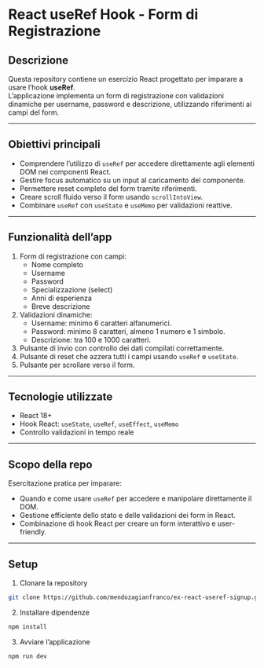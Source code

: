 # React useRef Hook - Form di Registrazione

## Descrizione
Questa repository contiene un esercizio React progettato per imparare a usare l’hook **useRef**.  
L’applicazione implementa un form di registrazione con validazioni dinamiche per username, password e descrizione, utilizzando riferimenti ai campi del form.

---

## Obiettivi principali
- Comprendere l’utilizzo di `useRef` per accedere direttamente agli elementi DOM nei componenti React.  
- Gestire focus automatico su un input al caricamento del componente.  
- Permettere reset completo del form tramite riferimenti.  
- Creare scroll fluido verso il form usando `scrollIntoView`.  
- Combinare `useRef` con `useState` e `useMemo` per validazioni reattive.

---

## Funzionalità dell’app
1. Form di registrazione con campi:
   - Nome completo
   - Username
   - Password
   - Specializzazione (select)
   - Anni di esperienza
   - Breve descrizione  
2. Validazioni dinamiche:
   - Username: minimo 6 caratteri alfanumerici.
   - Password: minimo 8 caratteri, almeno 1 numero e 1 simbolo.
   - Descrizione: tra 100 e 1000 caratteri.  
3. Pulsante di invio con controllo dei dati compilati correttamente.  
4. Pulsante di reset che azzera tutti i campi usando `useRef` e `useState`.  
5. Pulsante per scrollare verso il form.  

---

## Tecnologie utilizzate
- React 18+  
- Hook React: `useState`, `useRef`, `useEffect`, `useMemo`  
- Controllo validazioni in tempo reale  

---

## Scopo della repo
Esercitazione pratica per imparare:
- Quando e come usare `useRef` per accedere e manipolare direttamente il DOM.  
- Gestione efficiente dello stato e delle validazioni dei form in React.  
- Combinazione di hook React per creare un form interattivo e user-friendly.

---

## Setup
1. Clonare la repository
```bash
git clone https://github.com/mendozagianfranco/ex-react-useref-signup.git
```
2. Installare dipendenze
```bash
npm install
```
3. Avviare l’applicazione
```bash
npm run dev
```

